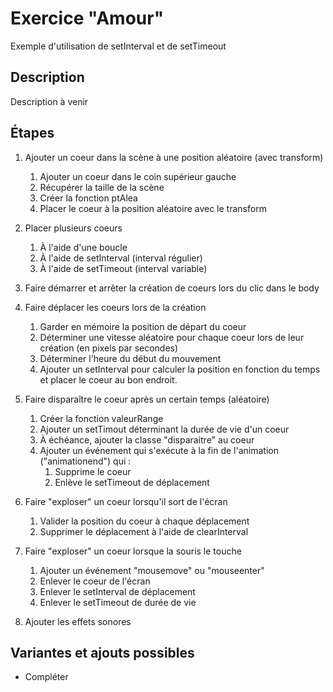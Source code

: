 # Exercice "Amour"
Exemple d'utilisation de setInterval et de setTimeout

## Description
Description à venir

## Étapes
1. Ajouter un coeur dans la scène à une position aléatoire (avec transform)
    1. Ajouter un coeur dans le coin supérieur gauche
    1. Récupérer la taille de la scène
    1. Créer la fonction ptAlea
    1. Placer le coeur à la position aléatoire avec le transform
1. Placer plusieurs coeurs
    1. À l'aide d'une boucle
    1. À l'aide de setInterval (interval régulier)
    1. À l'aide de setTimeout (interval variable)
1. Faire démarrer et arrêter la création de coeurs lors du clic dans le body
1. Faire déplacer les coeurs lors de la création
    1. Garder en mémoire la position de départ du coeur
    1. Déterminer une vitesse aléatoire pour chaque coeur lors de leur création (en pixels par secondes)
    1. Déterminer l'heure du début du mouvement
    1. Ajouter un setInterval pour calculer la position en fonction du temps et placer le coeur au bon endroit.
1. Faire disparaître le coeur après un certain temps (aléatoire)
    1. Créer la fonction valeurRange
    1. Ajouter un setTimout déterminant la durée de vie d'un coeur
    1. À échéance, ajouter la classe "disparaitre" au coeur
    1. Ajouter un événement qui s'exécute à la fin de l'animation ("animationend") qui :
        1. Supprime le coeur
        1. Enlève le setTimeout de déplacement

1. Faire "exploser" un coeur lorsqu'il sort de l'écran
    1. Valider la position du coeur à chaque déplacement
    1. Supprimer le déplacement à l'aide de clearInterval
1. Faire "exploser" un coeur lorsque la souris le touche
    1. Ajouter un événement "mousemove" ou "mouseenter"
    1. Enlever le coeur de l'écran
    1. Enlever le setInterval de déplacement
    1. Enlever le setTimeout de durée de vie
1. Ajouter les effets sonores


## Variantes et ajouts possibles

- Compléter
